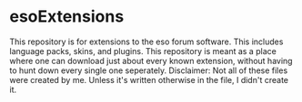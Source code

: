 # esoExtensions
This repository is for extensions to the eso forum software. This includes language packs, skins, and plugins. This repository is meant as a place where one can download just about every known extension, without having to hunt down every single one seperately.
Disclaimer: Not all of these files were created by me. Unless it's written otherwise in the file, I didn't create it.
